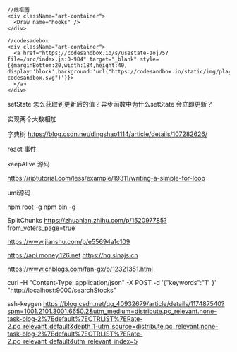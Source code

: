 ```tsx

//线框图
<div className="art-container">
  <Draw name="hooks" />
</div>

//codesadebox
<div className="art-container">
  <a href="https://codesandbox.io/s/usestate-zoj75?file=/src/index.js:0-984" target="_blank" style={{marginBottom:20,width:184,height:40, display:'block',background:'url("https://codesandbox.io/static/img/play-codesandbox.svg")'}}>
  </a>
</div>

```

setState 怎么获取到更新后的值？异步函数中为什么setState 会立即更新？

实现两个大数相加

字典树
https://blog.csdn.net/dingshao1114/article/details/107282626/

react 事件

keepAlive 源码


https://riptutorial.com/less/example/19311/writing-a-simple-for-loop

umi源码

npm root -g
npm bin -g


SplitChunks
https://zhuanlan.zhihu.com/p/152097785?from_voters_page=true


https://www.jianshu.com/p/e55694a1c109

https://api.money.126.net
https://hq.sinajs.cn


https://www.cnblogs.com/fan-gx/p/12321351.html

curl -H "Content-Type: application/json" -X POST -d '{"keywords":"1" }' "http://localhost:9000/searchStocks"

ssh-keygen
https://blog.csdn.net/qq_40932679/article/details/117487540?spm=1001.2101.3001.6650.2&utm_medium=distribute.pc_relevant.none-task-blog-2%7Edefault%7ECTRLIST%7ERate-2.pc_relevant_default&depth_1-utm_source=distribute.pc_relevant.none-task-blog-2%7Edefault%7ECTRLIST%7ERate-2.pc_relevant_default&utm_relevant_index=5